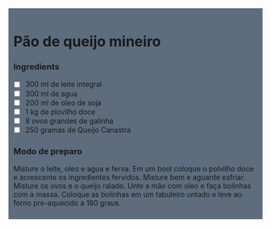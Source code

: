 <div style="background-color: #5D6D7E; 
 padding: 10px;">


# Pão de queijo mineiro
 

### Ingredients

- [ ] 300 ml de leite integral
- [ ] 300 ml de agua
- [ ] 200 ml de oleo de soja
- [ ] 1 kg de plovilho doce 
- [ ] 8 ovos grandes de galinha
- [ ] 250 gramas de Queijo Canastra

### Modo de preparo

Misture o leite, oleo e agua e ferva. Em um bool coloque o polvilho doce e acrescente os ingredientes fervidos. Misture bem e aguarde esfriar. Misture os ovos e o queijo ralado. 
Unte a mão com oleo e faça bolinhas com a massa. Coloque as bolinhas em um tabuleiro untado e leve ao forno pre-aquecido a 180 graus.

</div>
